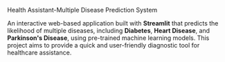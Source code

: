 Health Assistant-Multiple Disease Prediction System

An interactive web-based application built with **Streamlit** that predicts the likelihood of multiple diseases, including **Diabetes**, **Heart Disease**, and **Parkinson's Disease**, using pre-trained machine learning models. This project aims to provide a quick and user-friendly diagnostic tool for healthcare assistance.
